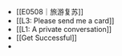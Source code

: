 - [[E0508｜旅游复苏]]
- [[L3: Please send me a card]]
- [[L1: A private conversation]]
- [[Get Successful]]
-